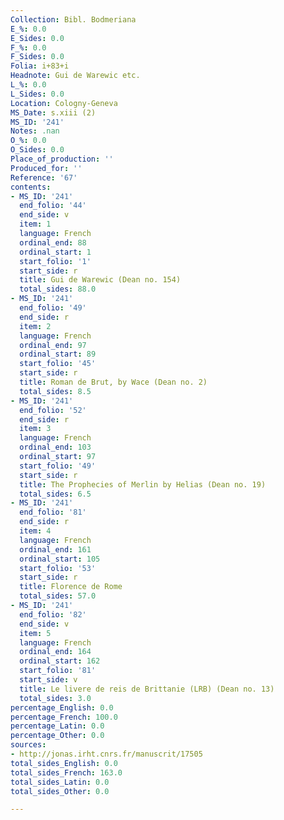 ```yaml
---
Collection: Bibl. Bodmeriana
E_%: 0.0
E_Sides: 0.0
F_%: 0.0
F_Sides: 0.0
Folia: i+83+i
Headnote: Gui de Warewic etc.
L_%: 0.0
L_Sides: 0.0
Location: Cologny-Geneva
MS_Date: s.xiii (2)
MS_ID: '241'
Notes: .nan
O_%: 0.0
O_Sides: 0.0
Place_of_production: ''
Produced_for: ''
Reference: '67'
contents:
- MS_ID: '241'
  end_folio: '44'
  end_side: v
  item: 1
  language: French
  ordinal_end: 88
  ordinal_start: 1
  start_folio: '1'
  start_side: r
  title: Gui de Warewic (Dean no. 154)
  total_sides: 88.0
- MS_ID: '241'
  end_folio: '49'
  end_side: r
  item: 2
  language: French
  ordinal_end: 97
  ordinal_start: 89
  start_folio: '45'
  start_side: r
  title: Roman de Brut, by Wace (Dean no. 2)
  total_sides: 8.5
- MS_ID: '241'
  end_folio: '52'
  end_side: r
  item: 3
  language: French
  ordinal_end: 103
  ordinal_start: 97
  start_folio: '49'
  start_side: r
  title: The Prophecies of Merlin by Helias (Dean no. 19)
  total_sides: 6.5
- MS_ID: '241'
  end_folio: '81'
  end_side: r
  item: 4
  language: French
  ordinal_end: 161
  ordinal_start: 105
  start_folio: '53'
  start_side: r
  title: Florence de Rome
  total_sides: 57.0
- MS_ID: '241'
  end_folio: '82'
  end_side: v
  item: 5
  language: French
  ordinal_end: 164
  ordinal_start: 162
  start_folio: '81'
  start_side: v
  title: Le livere de reis de Brittanie (LRB) (Dean no. 13)
  total_sides: 3.0
percentage_English: 0.0
percentage_French: 100.0
percentage_Latin: 0.0
percentage_Other: 0.0
sources:
- http://jonas.irht.cnrs.fr/manuscrit/17505
total_sides_English: 0.0
total_sides_French: 163.0
total_sides_Latin: 0.0
total_sides_Other: 0.0

---
```

